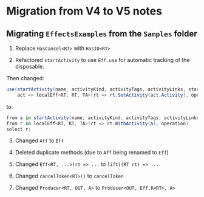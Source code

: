 # Migration from V4 to V5 notes

## Migrating `EffectsExamples` from the `Samples` folder

1. Replace `HasCancel<RT>` with `HasIO<RT>`

2. Refactored `startActivity` to use `Eff.use` for automatic tracking of the disposable.


Then changed:
```c#
use(startActivity(name, activityKind, activityTags, activityLinks, startTime),
	act => localEff<RT, RT, TA>(rt => rt.SetActivity(act.Activity), operation));
```
to:
```c#
from a in startActivity(name, activityKind, activityTags, activityLinks, startTime)
from r in localEff<RT, RT, TA>(rt => rt.WithActivity(a), operation)
select r;
```

3. Changed `Aff` to `Eff`

4. Deleted duplicate methods (due to `Aff` being renamed to `Eff`)

5. Changed `Eff<RT, ...>(rt => ...` to `lift((RT rt) => ...`

6. Changed `cancelToken<RT>()` to `cancelToken` 

7. Changed `Producer<RT, OUT, A>` to `Producer<OUT, Eff.R<RT>, A>`
